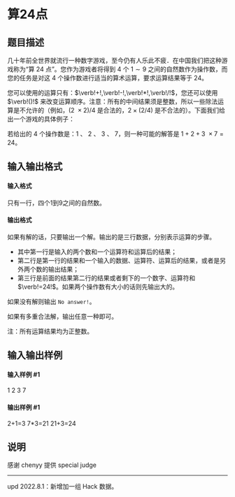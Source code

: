 
# 算24点
## 题目描述
几十年前全世界就流行一种数字游戏，至今仍有人乐此不疲．在中国我们把这种游戏称为“算 $24$ 点”。您作为游戏者将得到 $4$ 个 $1 \sim 9$ 之间的自然数作为操作数，而您的任务是对这 $4$ 个操作数进行适当的算术运算，要求运算结果等于 $24$。

您可以使用的运算只有：$\verb!+!,\verb!-!,\verb!*!,\verb!/!$，您还可以使用 $\verb!()!$ 来改变运算顺序。注意：所有的中间结果须是整数，所以一些除法运算是不允许的（例如，$(2\ \times 2)/4$ 是合法的，$2\times (2/4)$ 是不合法的）。下面我们给出一个游戏的具体例子：

若给出的 $4$ 个操作数是：$1$ 、 $2$ 、 $3$ 、 $7$，则一种可能的解答是 $1+2+3\ \times 7=24$。
## 输入输出格式
#### 输入格式

只有一行，四个1到9之间的自然数。

#### 输出格式

如果有解的话，只要输出一个解。输出的是三行数据，分别表示运算的步骤。

- 其中第一行是输入的两个数和一个运算符和运算后的结果；
- 第二行是第一行的结果和一个输入的数据、运算符、运算后的结果，或者是另外两个数的输出结果；
- 第三行是前面的结果第二行的结果或者剩下的一个数字、运算符和 $\verb!=24!$。如果两个操作数有大小的话则先输出大的。

如果没有解则输出 `No answer!`。

如果有多重合法解，输出任意一种即可。

注：所有运算结果均为正整数。

## 输入输出样例
#### 输入样例 #1
1 2 3 7

#### 输出样例 #1
2+1=3
7*3=21
21+3=24

## 说明
感谢 chenyy 提供 special judge

---

$\text{upd 2022.8.1}$：新增加一组 Hack 数据。

